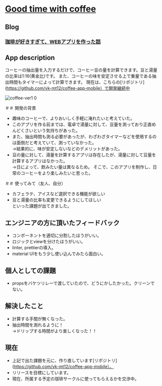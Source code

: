 # [Good time with coffee](https://good-time-with-coffee.netlify.app/)

## Blog
### [珈琲が好きすぎて、WEBアプリを作った話](https://www.kitsune-blog.tokyo/develop-good-time-with-coffee)

## App description
コーヒーの抽出量を入力するだけで、コーヒー豆の量を計算できます。豆と湯量の比率は1:16(黄金比)です。
また、コーヒーの味を安定させる上で重量である抽出時間もタイマーによって計算できます。
現在は、こちらの[リポジトリ](https://github.com/yk-mt12/coffee-app-mobile）で開発継続中

![coffee-ver1 0](https://user-images.githubusercontent.com/67742985/167607168-c623feeb-4a4c-4183-aef0-e968c59bc89a.jpg)

＃＃ 開発の背景
- 趣味のコーヒーで、よりおいしく手軽に淹れたいと考えていた。
- このアプリを作る前までは、電卓で湯量に対して、豆量を測っており正直めんどくさいという気持ちがあった。<br/>
- また、抽出時間も測る必要があったが、わざわざタイマーなどを使用するのは面倒だと考えていて、測っていなかった。<br/>
  →結果的に、味が安定しないなどのデメリットがあった。
- 豆の量に対して、湯量を計算するアプリは存在したが、湯量に対して豆量を計算するアプリはなかった。<br/>
  →日によって、飲みたい量は異なるため。
そこで、このアプリを制作し、日常のコーヒーをより楽しみたいと思った。

＃＃ 使ってみて（友人、自分）
- カフェラテ、アイスなど選択できる機能が欲しい
- 豆と湯量の比率も変更できるようにしてほしい<br/>
といった課題が出てきました。

## エンジニアの方に頂いたフィードバック
- コンポーネントを適切に分割したほうがいい。
- ロジックとviewを分けたほうがいい。
- linter, prettierの導入。
- material UIをもう少し使い込んでみたら面白い。

## 個人としての課題
- propsをバケツリレーで渡していたので、どうにかしたかった。クリーンでない。

## 解決したこと
- 計算する手間が無くなった。
- 抽出時間を測れるように！<br/>
→ドリップする時間がより楽しくなった！！

## 現在
- 上記で出た課題を元に、作り直しています[リポジトリ](https://github.com/yk-mt12/coffee-app-mobile）。
- リリースを目標にしています。
- 現在、所属する予定の珈琲サークルに使ってもらえるかを交渉中。
